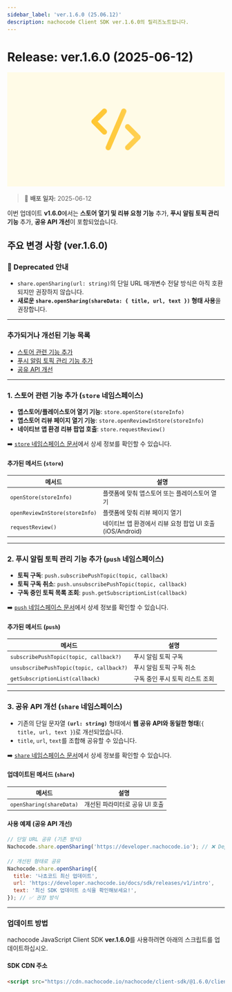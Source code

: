 ```yaml
---
sidebar_label: 'ver.1.6.0 (25.06.12)'
description: nachocode Client SDK ver.1.6.0의 릴리즈노트입니다.
---
```


# Release: ver.1.6.0 (2025-06-12)

![sdk_detail](/img/docs/releases/release_note_sdk_detail.png)

> 🔔 **배포 일자:** 2025-06-12

이번 업데이트 **v1.6.0**에서는 **스토어 열기 및 리뷰 요청 기능** 추가, **푸시 알림 토픽 관리 기능** 추가, **공유 API 개선**이 포함되었습니다.

## 주요 변경 사항 (ver.1.6.0)

### 🚨 Deprecated 안내

- `share.openSharing(url: string)`의 단일 URL 매개변수 전달 방식은 아직 호환되지만 권장하지 않습니다.
- **새로운 `share.openSharing(shareData: { title, url, text })` 형태 사용**을 권장합니다.

---

### 추가되거나 개선된 기능 목록

- [스토어 관련 기능 추가](#1-스토어-관련-기능-추가-store-네임스페이스)
- [푸시 알림 토픽 관리 기능 추가](#2-푸시-알림-토픽-관리-기능-추가-push-네임스페이스)
- [공유 API 개선](#3-공유-api-개선-share-네임스페이스)

---

### 1. 스토어 관련 기능 추가 (`store` 네임스페이스)

- **앱스토어/플레이스토어 열기 기능**: `store.openStore(storeInfo)`
- **앱스토어 리뷰 페이지 열기 기능**: `store.openReviewInStore(storeInfo)`
- **네이티브 앱 환경 리뷰 팝업 호출**: `store.requestReview()`

➡️ [`store` 네임스페이스 문서](../../namespaces/store)에서 상세 정보를 확인할 수 있습니다.

#### 추가된 메서드 (`store`)

| 메서드                         | 설명                                                      |
| ------------------------------ | --------------------------------------------------------- |
| `openStore(storeInfo)`         | 플랫폼에 맞춰 앱스토어 또는 플레이스토어 열기             |
| `openReviewInStore(storeInfo)` | 플랫폼에 맞춰 리뷰 페이지 열기                            |
| `requestReview()`              | 네이티브 앱 환경에서 리뷰 요청 팝업 UI 호출 (iOS/Android) |

---

### 2. 푸시 알림 토픽 관리 기능 추가 (`push` 네임스페이스)

- **토픽 구독**: `push.subscribePushTopic(topic, callback)`
- **토픽 구독 취소**: `push.unsubscribePushTopic(topic, callback)`
- **구독 중인 토픽 목록 조회**: `push.getSubscriptionList(callback)`

➡️ [`push` 네임스페이스 문서](../../namespaces/push)에서 상세 정보를 확인할 수 있습니다.

#### 추가된 메서드 (`push`)

| 메서드                                   | 설명                            |
| ---------------------------------------- | ------------------------------- |
| `subscribePushTopic(topic, callback?)`   | 푸시 알림 토픽 구독             |
| `unsubscribePushTopic(topic, callback?)` | 푸시 알림 토픽 구독 취소        |
| `getSubscriptionList(callback)`          | 구독 중인 푸시 토픽 리스트 조회 |

---

### 3. 공유 API 개선 (`share` 네임스페이스)

- 기존의 단일 문자열 **`(url: string)`** 형태에서 **웹 공유 API와 동일한 형태**(`{ title, url, text }`)로 개선되었습니다.
- `title`, `url`, `text`를 조합해 공유할 수 있습니다.

➡️ [`share` 네임스페이스 문서](../../namespaces/share)에서 상세 정보를 확인할 수 있습니다.

#### 업데이트된 메서드 (`share`)

| 메서드                   | 설명                           |
| ------------------------ | ------------------------------ |
| `openSharing(shareData)` | 개선된 파라미터로 공유 UI 호출 |

#### 사용 예제 (공유 API 개선)

```javascript
// 단일 URL 공유 (기존 방식)
Nachocode.share.openSharing('https://developer.nachocode.io'); // ❌ Deprecated

// 개선된 형태로 공유
Nachocode.share.openSharing({
  title: '나쵸코드 최신 업데이트',
  url: 'https://developer.nachocode.io/docs/sdk/releases/v1/intro',
  text: '최신 SDK 업데이트 소식을 확인해보세요!',
}); // ✅ 권장 방식
```

---

### 업데이트 방법

nachocode JavaScript Client SDK **ver.1.6.0**를 사용하려면 아래의 스크립트를 업데이트하십시오.

#### SDK CDN 주소

```html
<script src="https://cdn.nachocode.io/nachocode/client-sdk/@1.6.0/client-sdk.min.js"></script>
```
